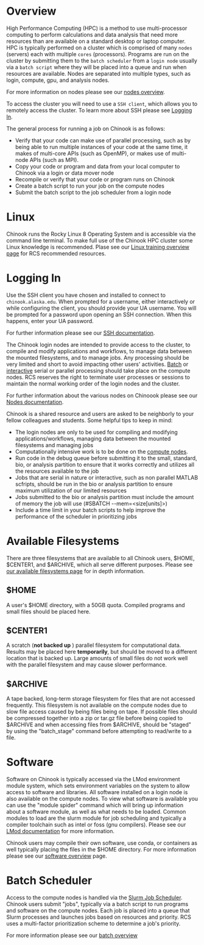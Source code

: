 # Overview

High Performance Computing (HPC) is a method to use multi-processor computing to perform calculations and data analysis that need more resources than are available on a standard desktop or laptop computer. HPC is typically performed on a cluster which is comprised of many `nodes` (servers) each with multiple `cores` (processors). Programs are run on the cluster by submitting them to the `batch scheduler` from a `login node` usually via a `batch script` where they will be placed into a queue and run when resources are available. Nodes are separated into multiple types, such as login, compute, gpu, and analysis nodes.

For more information on nodes please see our [nodes overview](./nodes.md).

To access the cluster you will need to use a `SSH client`, which allows you to remotely access the cluster. To learn more about SSH please see [Logging In](#logging-in).

The general process for running a job on Chinook is as follows:

* Verify that your code can make use of parallel processing, such as by being able to run multiple instances of your code at the same time, it makes of multi-core APIs (such as OpenMP), or makes use of multi-node APIs (such as MPI).
* Copy your code or program and data from your local computer to Chinook via a login or data mover node
* Recompile or verify that your code or program runs on Chinook
* Create a batch script to run your job on the compute nodes
* Submit the batch script to the job scheduler from a login node

# Linux

Chinook runs the Rocky Linux 8 Operating System and is accessible via the command line terminal. To make full use of the Chinook HPC cluster some Linux knowledge is recommended. Plase see our [Linux training overview page](./linux-training-overview.md) for RCS recommended resources.

# Logging In

Use the SSH client you have chosen and installed to connect to `chinook.alaska.edu`. When prompted for a username, either interactively or while configuring the client, you should provide your UA username. You will be prompted for a password upon opening an SSH connection. When this happens, enter your UA password.

For further information please see our [SSH documentation](ssh.md).

The Chinook login nodes are intended to provide access to the cluster, to compile and modify applications and workflows, to manage data between the mounted filesystems, and to manage jobs. Any processing should be very limited and short to avoid impacting other users' activities. [Batch](../using-batch/using-the-batch-system.md) or [interactive](../using-batch/interactive-jobs.md) serial or parallel processing should take place on the compute nodes. RCS reserves the right to terminate user processes or sessions to maintain the normal working order of the login nodes and the cluster.

For further information about the various nodes on Chinoook please see our [Nodes documentation](nodes.md).

Chinook is a shared resource and users are asked to be neighborly to your fellow colleagues and students. Some helpful tips to keep in mind:

* The login nodes are only to be used for compiling and modifying applications/workflows, managing data between the mounted filesystems and managing jobs
* Computationally intensive work is to be done on the [compute nodes](../using-batch/using-the-batch-system.md).
* Run code in the debug queue before submitting it to the small, standard, bio, or analysis partition to ensure that it works correctly and utilizes all the resources available to the job
* Jobs that are serial in nature or interactive, such as non parallel MATLAB scfripts, should be run in the bio or analysis partition to ensure maximum utilization of our limited resources
* Jobs submitted to the bio or analysis partition must include the amount of memory the job will use (#SBATCH --mem=\<size\[units]>)
* Include a time limit in your batch scripts to help improve the performance of the scheduler in prioritizing jobs

# Available Filesystems

There are three filesystems that are available to all Chinook users, $HOME, $CENTER1, and $ARCHIVE, which all serve different purposes. Please see [our available filesystems page](../available-filesystems/available-filesystems.md) for in depth information.

## $HOME
A user's $HOME directory, with a 50GB quota. Compiled programs and small files should be placed here.

## $CENTER1
A scratch (**not backed up** ) parallel filesystem for computational data. Results may be placed here **temporarily**, but should be moved to a different location that is backed up. Large amounts of small files do not work well with the parallel filesystem and may cause slower performance.

## $ARCHIVE
A tape backed, long-term storage filesystem for files that are not accessed frequently. This filesystem is not available on the compute nodes due to slow file access caused by being files being on tape. If possible files should be compressed together into a zip or tar.gz file before being copied to $ARCHIVE and when accessing files from $ARCHIVE, should be "staged" by using the "batch_stage" command before attempting to read/write to a file.

# Software

Software on Chinook is typically accessed via the LMod environment module system, which sets environment variables on the system to allow access to software and libraries. All software installed on a login node is also available on the compute nodes. To view what software is available you can use the "module spider" command which will bring up information about a software module, as well as what needs to be loaded. Common modules to load are the slurm module for job scheduling and typically a compiler toolchain such as intel or foss (gnu compilers). Please see our [LMod documentation](../third-party-software/lmod.md) for more information.

Chinook users may compile their own software, use conda, or containers as well typically placing the files in the $HOME directory. For more information please see our [software overview](../third-party-software/software-overview.md) page.

# Batch Scheduler

Access to the compute nodes is handled via the [Slurm Job Scheduler](https://slurm.schedmd.com/quickstart.html). Chinook users submit "jobs", typically via a batch script to run programs and software on the compute nodes. Each job is placed into a queue that Slurm processes and launches jobs based on resources and priority. RCS uses a multi-factor prioritization scheme to determine a job's priority.

For more information please see our [batch overview](../using-batch/batch-overview.md)
